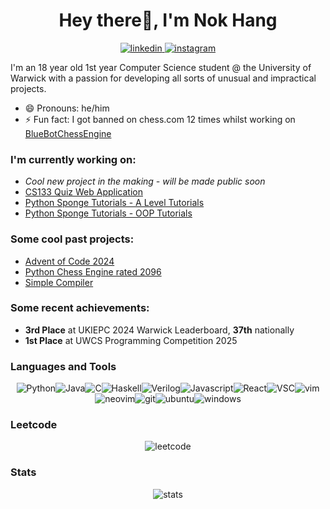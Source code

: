 <h1 align="center">Hey there👋, I'm Nok Hang</h1>

<p align="center">
 <a href="https://www.linkedin.com/in/nok-hang-lo-2695a6282/">
  <img alt="linkedin" src="https://custom-icon-badges.demolab.com/badge/LinkedIn-0A66C2?style=for-the-badge&logo=linkedin-white&logoColor=fff" />
 </a>
 <a href="https://www.instagram.com/lo.nokhang">
  <img alt="instagram" src="https://img.shields.io/badge/Instagram-%23E4405F.svg?style=for-the-badge&logo=Instagram&logoColor=white" />
 </a>
</p>

I'm an 18 year old 1st year Computer Science student @ the University of Warwick with a passion for developing all sorts of unusual and impractical projects.
- 😄 Pronouns: he/him </br>
- ⚡ Fun fact: I got banned on chess.com 12 times whilst working on [BlueBotChessEngine](https://github.com/BlueTot/BlueBotChessEngine)

### I'm currently working on:
- _Cool new project in the making - will be made public soon_
- [CS133 Quiz Web Application](https://github.com/BlueTot/my-quiz-app)
- [Python Sponge Tutorials - A Level Tutorials](https://github.com/bakerpdgit/tutorial2)
- [Python Sponge Tutorials - OOP Tutorials](https://github.com/bakerpdgit/tutorial3)

### Some cool past projects:
- [Advent of Code 2024](https://github.com/BlueTot/aoc-2024)
- [Python Chess Engine rated 2096](https://github.com/BlueTot/bluebot-chess-engine)
- [Simple Compiler](https://github.com/BlueTot/python-compiler)

### Some recent achievements:
- **3rd Place** at UKIEPC 2024 Warwick Leaderboard, **37th** nationally
- **1st Place** at UWCS Programming Competition 2025

### Languages and Tools
<p style="display:flex; justify-content: center; flex-wrap: wrap;"><span> </span>
  <img alt="Python" src="https://img.shields.io/badge/Python-3776AB?style=for-the-badge&logo=python&logoColor=fff" />
  <img alt="Java" src="https://img.shields.io/badge/Java-%23ED8B00.svg?style=for-the-badge&logo=openjdk&logoColor=white" />
  <img alt="C" src="https://img.shields.io/badge/C-00599C?style=for-the-badge&logo=c&logoColor=white" />
  <img alt="Haskell" src="https://img.shields.io/badge/Haskell-5e5086?style=for-the-badge&logo=haskell&logoColor=white" />
  <img alt="Verilog" src="https://img.shields.io/badge/Verilog-007ACC?style=for-the-badge&logo=verilog&logoColor=white" />
  <img alt="Javascript" src="https://img.shields.io/badge/javascript-%23323330.svg?style=for-the-badge&logo=javascript&logoColor=%23F7DF1E" />
  <img alt="React" src="https://img.shields.io/badge/react-%2320232a.svg?style=for-the-badge&logo=react&logoColor=%2361DAFB" />
  <img alt="VSC" src="https://custom-icon-badges.demolab.com/badge/Visual%20Studio%20Code-0078d7.svg?style=for-the-badge&logo=vsc&logoColor=white" />
  <img alt="vim" src="https://img.shields.io/badge/Vim-%2311AB00.svg?style=for-the-badge&logo=vim&logoColor=white" />
  <img alt="neovim" src="https://img.shields.io/badge/Neovim-57A143?style=for-the-badge&logo=neovim&logoColor=fff" />
  <img alt="git" src="https://img.shields.io/badge/Git-F05032?style=for-the-badge&logo=git&logoColor=fff" />
  <img alt="ubuntu" src="https://img.shields.io/badge/Ubuntu-E95420?style=for-the-badge&logo=ubuntu&logoColor=white" />
  <img alt="windows" src="https://custom-icon-badges.demolab.com/badge/Windows-0078D6?style=for-the-badge&logo=windows11&logoColor=white" />
</p>

### Leetcode
<p align="center">
  <img alt="leetcode" src="https://leetcard.jacoblin.cool/bluetotkc?theme=dark&font=Rajdhani" />
</p>

### Stats
<p align="center">
 <img alt="stats" src="https://github-readme-streak-stats.herokuapp.com/?user=BlueTot&theme=tokyonight&hide_border=false" alt="GitHub Streak Stats"/>
</p>


